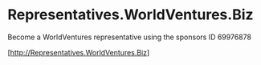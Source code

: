 # Representatives.WorldVentures.Biz
Become a WorldVentures representative using the sponsors ID 69976878 

[http://Representatives.WorldVentures.Biz]
